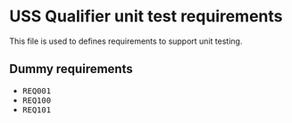 # USS Qualifier unit test requirements

This file is used to defines requirements to support unit testing.

## Dummy requirements
* <tt>REQ001</tt>
* <tt>REQ100</tt>
* <tt>REQ101</tt>